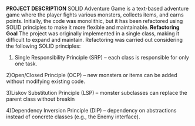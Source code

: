 **PROJECT DESCRIPTION** 
SOLID Adventure Game is a text-based adventure game where the player fights various monsters, collects items, and earns points. Initially, the code was monolithic, but it has been refactored using SOLID principles to make it more flexible and maintainable.
**Refactoring Goal**
The project was originally implemented in a single class, making it difficult to expand and maintain.
Refactoring was carried out considering the following SOLID principles:
1) Single Responsibility Principle (SRP) – each class is responsible for only one task.

2)Open/Closed Principle (OCP) – new monsters or items can be added without modifying existing code.

3)Liskov Substitution Principle (LSP) – monster subclasses can replace the parent class without breakin

4)Dependency Inversion Principle (DIP) – dependency on abstractions instead of concrete classes (e.g., the Enemy interface).
